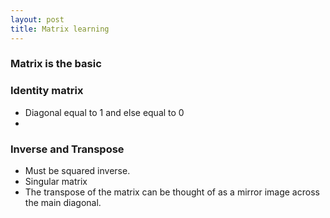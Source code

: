```yaml
---
layout: post
title: Matrix learning
---
```


### Matrix is the basic 


### Identity matrix
- Diagonal equal to 1 and else equal to 0
- 

### Inverse and Transpose
- Must be squared inverse.
- Singular matrix
- The transpose of the matrix can be thought of as a mirror image across the main diagonal.

